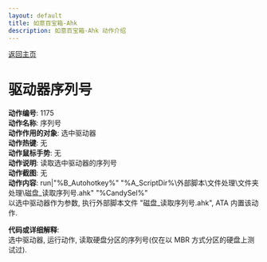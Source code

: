 ```yaml
---
layout: default
title: 如意百宝箱-Ahk
description: 如意百宝箱-Ahk 动作介绍
---
```


[返回主页](../index.md)

# [](#header-2) 驱动器序列号

**动作编号**: 1175  
**动作名称**: 序列号  
**动作作用的对象**: 选中驱动器  
**动作热键**: 无  
**动作鼠标手势**: 无  
**动作说明**: 读取选中驱动器的序列号  
**动作截图**: 无  
**动作内容**: run|"%B_Autohotkey%" "%A_ScriptDir%\外部脚本\文件处理\文件夹处理\磁盘_读取序列号.ahk" "%CandySel%"  
以选中驱动器作为参数, 执行外部脚本文件 "磁盘_读取序列号.ahk", ATA 内置该动作.

**代码或详细解释**:  
选中驱动器, 运行动作, 读取硬盘分区的序列号(仅在以 MBR 方式分区的硬盘上测试过).  